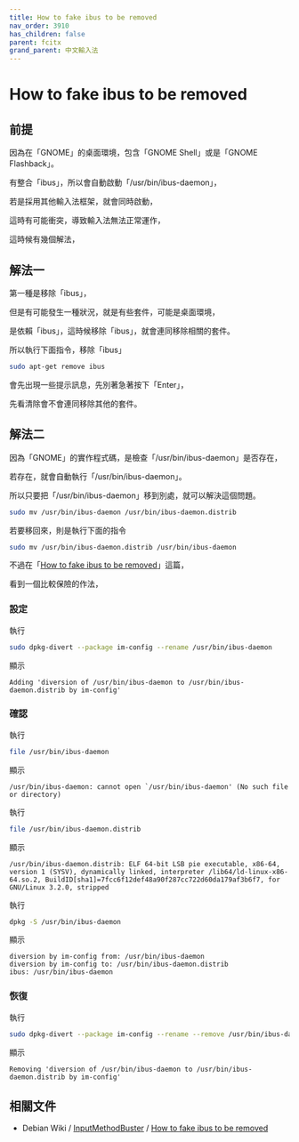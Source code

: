```yaml
---
title: How to fake ibus to be removed
nav_order: 3910
has_children: false
parent: fcitx
grand_parent: 中文輸入法
---
```



# How to fake ibus to be removed





## 前提

因為在「GNOME」的桌面環境，包含「GNOME Shell」或是「GNOME Flashback」。

有整合「ibus」，所以會自動啟動「/usr/bin/ibus-daemon」，

若是採用其他輸入法框架，就會同時啟動，

這時有可能衝突，導致輸入法無法正常運作，

這時候有幾個解法，

## 解法一

第一種是移除「ibus」，

但是有可能發生一種狀況，就是有些套件，可能是桌面環境，

是依賴「ibus」，這時候移除「ibus」，就會連同移除相關的套件。

所以執行下面指令，移除「ibus」

``` sh
sudo apt-get remove ibus
```

會先出現一些提示訊息，先別著急著按下「Enter」，

先看清除會不會連同移除其他的套件。


## 解法二

因為「GNOME」的實作程式碼，是檢查「/usr/bin/ibus-daemon」是否存在，

若存在，就會自動執行「/usr/bin/ibus-daemon」。

所以只要把「/usr/bin/ibus-daemon」移到別處，就可以解決這個問題。

``` sh
sudo mv /usr/bin/ibus-daemon /usr/bin/ibus-daemon.distrib
```

若要移回來，則是執行下面的指令

``` sh
sudo mv /usr/bin/ibus-daemon.distrib /usr/bin/ibus-daemon
```

不過在「[How to fake ibus to be removed](https://wiki.debian.org/InputMethodBuster#How_to_fake_ibus_to_be_removed)」這篇，

看到一個比較保險的作法，

### 設定

執行

``` sh
sudo dpkg-divert --package im-config --rename /usr/bin/ibus-daemon
```

顯示

```
Adding 'diversion of /usr/bin/ibus-daemon to /usr/bin/ibus-daemon.distrib by im-config'
```

### 確認

執行

``` sh
file /usr/bin/ibus-daemon
```

顯示

```
/usr/bin/ibus-daemon: cannot open `/usr/bin/ibus-daemon' (No such file or directory)
```

執行

``` sh
file /usr/bin/ibus-daemon.distrib
```

顯示

```
/usr/bin/ibus-daemon.distrib: ELF 64-bit LSB pie executable, x86-64, version 1 (SYSV), dynamically linked, interpreter /lib64/ld-linux-x86-64.so.2, BuildID[sha1]=7fcc6f12def48a90f287cc722d60da179af3b6f7, for GNU/Linux 3.2.0, stripped
```

執行

``` sh
dpkg -S /usr/bin/ibus-daemon
```

顯示

```
diversion by im-config from: /usr/bin/ibus-daemon
diversion by im-config to: /usr/bin/ibus-daemon.distrib
ibus: /usr/bin/ibus-daemon
```

### 恢復


執行

``` sh
sudo dpkg-divert --package im-config --rename --remove /usr/bin/ibus-daemon
```

顯示

```
Removing 'diversion of /usr/bin/ibus-daemon to /usr/bin/ibus-daemon.distrib by im-config'
```


## 相關文件

* Debian Wiki / [InputMethodBuster](https://wiki.debian.org/InputMethodBuster) / [How to fake ibus to be removed](https://wiki.debian.org/InputMethodBuster#How_to_fake_ibus_to_be_removed)

